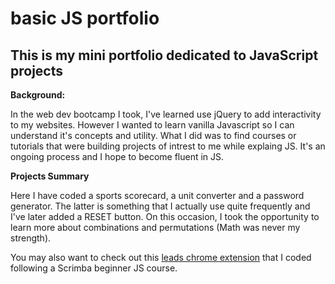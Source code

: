 # basic JS portfolio

## This is my mini portfolio dedicated to JavaScript projects

**Background:**

In the web dev bootcamp I took, I've learned use jQuery to add interactivity to my websites. However I wanted to learn vanilla Javascript so I can understand it's concepts and utility. What I did was to find courses or tutorials that were building projects of intrest to me while explaing JS. 
It's an ongoing process and I hope to become fluent in JS. 

**Projects Summary**

Here I have coded a sports scorecard, a unit converter and a password generator. The latter is something that I actually use quite frequently and I've later added a RESET button. On this occasion, I took the opportunity to learn more about combinations and permutations (Math was never my strength).

You may also want to check out this [leads chrome extension](https://github.com/Rox-Quode/leads_chrome_extension) that I coded following a Scrimba beginner JS course. 



